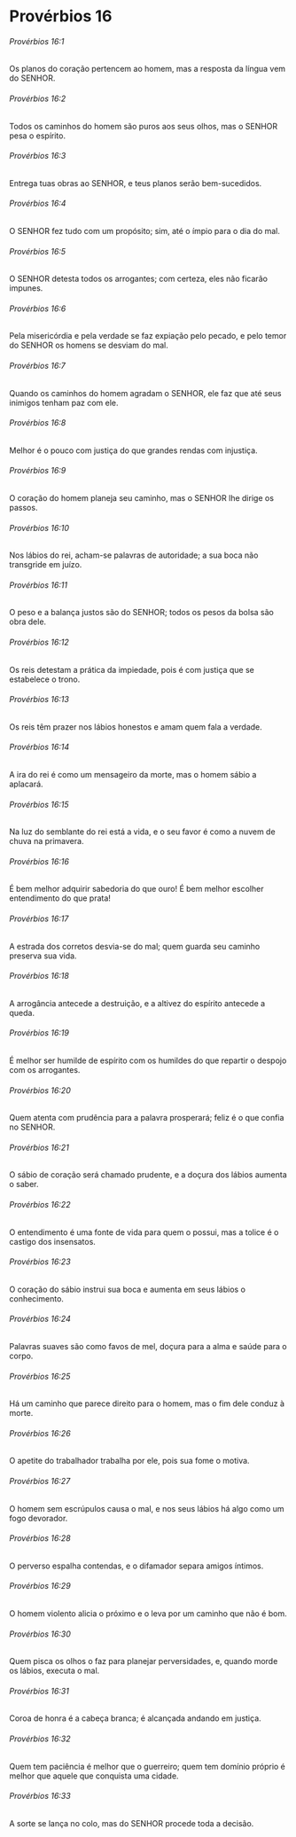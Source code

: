 # Provérbios 16

###### Provérbios 16:1

Os planos do coração pertencem ao homem, mas a resposta da língua vem do SENHOR.

###### Provérbios 16:2

Todos os caminhos do homem são puros aos seus olhos, mas o SENHOR pesa o espírito.

###### Provérbios 16:3

Entrega tuas obras ao SENHOR, e teus planos serão bem-sucedidos.

###### Provérbios 16:4

O SENHOR fez tudo com um propósito; sim, até o ímpio para o dia do mal.

###### Provérbios 16:5

O SENHOR detesta todos os arrogantes; com certeza, eles não ficarão impunes.

###### Provérbios 16:6

Pela misericórdia e pela verdade se faz expiação pelo pecado, e pelo temor do SENHOR os homens se desviam do mal.

###### Provérbios 16:7

Quando os caminhos do homem agradam o SENHOR, ele faz que até seus inimigos tenham paz com ele.

###### Provérbios 16:8

Melhor é o pouco com justiça do que grandes rendas com injustiça.

###### Provérbios 16:9

O coração do homem planeja seu caminho, mas o SENHOR lhe dirige os passos.

###### Provérbios 16:10

Nos lábios do rei, acham-se palavras de autoridade; a sua boca não transgride em juízo.

###### Provérbios 16:11

O peso e a balança justos são do SENHOR; todos os pesos da bolsa são obra dele.

###### Provérbios 16:12

Os reis detestam a prática da impiedade, pois é com justiça que se estabelece o trono.

###### Provérbios 16:13

Os reis têm prazer nos lábios honestos e amam quem fala a verdade.

###### Provérbios 16:14

A ira do rei é como um mensageiro da morte, mas o homem sábio a aplacará.

###### Provérbios 16:15

Na luz do semblante do rei está a vida, e o seu favor é como a nuvem de chuva na primavera.

###### Provérbios 16:16

É bem melhor adquirir sabedoria do que ouro! É bem melhor escolher entendimento do que prata!

###### Provérbios 16:17

A estrada dos corretos desvia-se do mal; quem guarda seu caminho preserva sua vida.

###### Provérbios 16:18

A arrogância antecede a destruição, e a altivez do espírito antecede a queda.

###### Provérbios 16:19

É melhor ser humilde de espírito com os humildes do que repartir o despojo com os arrogantes.

###### Provérbios 16:20

Quem atenta com prudência para a palavra prosperará; feliz é o que confia no SENHOR.

###### Provérbios 16:21

O sábio de coração será chamado prudente, e a doçura dos lábios aumenta o saber.

###### Provérbios 16:22

O entendimento é uma fonte de vida para quem o possui, mas a tolice é o castigo dos insensatos.

###### Provérbios 16:23

O coração do sábio instrui sua boca e aumenta em seus lábios o conhecimento.

###### Provérbios 16:24

Palavras suaves são como favos de mel, doçura para a alma e saúde para o corpo.

###### Provérbios 16:25

Há um caminho que parece direito para o homem, mas o fim dele conduz à morte.

###### Provérbios 16:26

O apetite do trabalhador trabalha por ele, pois sua fome o motiva.

###### Provérbios 16:27

O homem sem escrúpulos causa o mal, e nos seus lábios há algo como um fogo devorador.

###### Provérbios 16:28

O perverso espalha contendas, e o difamador separa amigos íntimos.

###### Provérbios 16:29

O homem violento alicia o próximo e o leva por um caminho que não é bom.

###### Provérbios 16:30

Quem pisca os olhos o faz para planejar perversidades, e, quando morde os lábios, executa o mal.

###### Provérbios 16:31

Coroa de honra é a cabeça branca; é alcançada andando em justiça.

###### Provérbios 16:32

Quem tem paciência é melhor que o guerreiro; quem tem domínio próprio é melhor que aquele que conquista uma cidade.

###### Provérbios 16:33

A sorte se lança no colo, mas do SENHOR procede toda a decisão.

